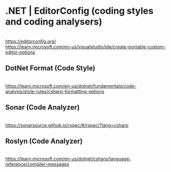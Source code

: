 # .NET | EditorConfig (coding styles and coding analysers)
<br/> https://editorconfig.org/
<br/> https://learn.microsoft.com/en-us/visualstudio/ide/create-portable-custom-editor-options

##  DotNet Format (Code Style)
<br/> https://learn.microsoft.com/en-us/dotnet/fundamentals/code-analysis/style-rules/csharp-formatting-options

##  Sonar (Code Analyzer)
<br/> https://sonarsource.github.io/rspec/#/rspec/?lang=csharp

##  Roslyn (Code Analyzer)
<br/> https://learn.microsoft.com/en-us/dotnet/csharp/language-reference/compiler-messages
